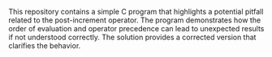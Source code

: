 This repository contains a simple C program that highlights a potential pitfall related to the post-increment operator. The program demonstrates how the order of evaluation and operator precedence can lead to unexpected results if not understood correctly. The solution provides a corrected version that clarifies the behavior.